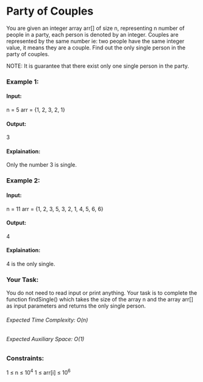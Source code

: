 # Party of Couples
You are given an integer array arr[] of size n, representing n number of people in a party, each person is denoted by an integer. Couples are represented by the same number ie: two people have the same integer value, it means they are a couple. Find out the only single person in the party of couples.

NOTE: It is guarantee that there exist only one single person in the party.

### Example 1:
#### Input: 
n = 5
arr = {1, 2, 3, 2, 1}
#### Output: 
3
#### Explaination: 
Only the number 3 is single.

### Example 2:
#### Input: 
n = 11 
arr = {1, 2, 3, 5, 3, 2, 1, 4, 5, 6, 6} 
#### Output: 
4 
#### Explaination: 
4 is the only single.

### Your Task:
You do not need to read input or print anything. Your task is to complete the function findSingle() which takes the size of the array n and the array arr[] as input parameters and returns the only single person.

###### Expected Time Complexity: O(n)
###### Expected Auxiliary Space: O(1)

### Constraints:
1 ≤ n ≤ $`10^4`$
1 ≤ arr[i] ≤ $`10^6`$

